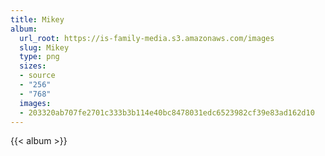 ```yaml
---
title: Mikey
album:
  url_root: https://is-family-media.s3.amazonaws.com/images
  slug: Mikey
  type: png
  sizes:
  - source
  - "256"
  - "768"
  images:
  - 203320ab707fe2701c333b3b114e40bc8478031edc6523982cf39e83ad162d10
---
```

{{< album >}}
